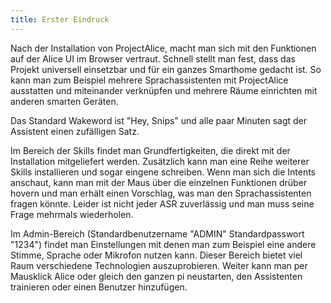 ```yaml
---
title: Erster Eindruck
---
```


Nach der Installation von ProjectAlice, macht man sich mit den Funktionen auf der Alice UI im Browser vertraut. Schnell stellt man fest, dass das Projekt universell einsetzbar und für ein ganzes Smarthome gedacht ist. So kann man zum Beispiel mehrere Sprachassistenten mit ProjectAlice ausstatten und miteinander verknüpfen und mehrere Räume einrichten mit anderen smarten Geräten.

Das Standard Wakeword ist "Hey, Snips" und alle paar Minuten sagt der Assistent einen zufälligen Satz.

Im Bereich der Skills findet man Grundfertigkeiten, die direkt mit der Installation mitgeliefert werden. Zusätzlich kann man eine Reihe weiterer Skills installieren und sogar eingene schreiben. Wenn man sich die Intents anschaut, kann man mit der Maus über die einzelnen Funktionen drüber hovern und man erhält einen Vorschlag,
was man den Sprachassistenten fragen könnte. Leider ist nicht jeder ASR zuverlässig und man muss seine Frage mehrmals wiederholen.

Im Admin-Bereich (Standardbenutzername "ADMIN" Standardpasswort "1234") findet man Einstellungen mit denen man zum Beispiel eine andere Stimme, Sprache oder Mikrofon nutzen kann. Dieser Bereich bietet viel Raum verschiedene Technologien auszuprobieren.
Weiter kann man per Mausklick Alice oder gleich den ganzen pi neustarten, den Assistenten trainieren oder einen Benutzer hinzufügen.

